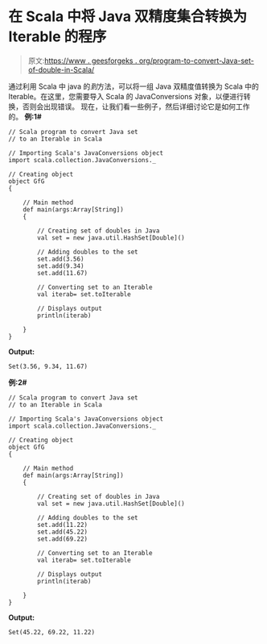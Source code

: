 # 在 Scala 中将 Java 双精度集合转换为 Iterable 的程序

> 原文:[https://www . geesforgeks . org/program-to-convert-Java-set-of-double-in-Scala/](https://www.geeksforgeeks.org/program-to-convert-java-set-of-doubles-to-an-iterable-in-scala/)

通过利用 Scala 中 java 的*到*方法，可以将一组 Java 双精度值转换为 Scala 中的 Iterable。在这里，您需要导入 Scala 的 JavaConversions 对象，以便进行转换，否则会出现错误。
现在，让我们看一些例子，然后详细讨论它是如何工作的。
**例:1#**

```
// Scala program to convert Java set
// to an Iterable in Scala

// Importing Scala's JavaConversions object
import scala.collection.JavaConversions._

// Creating object
object GfG
{ 

    // Main method
    def main(args:Array[String])
    {

        // Creating set of doubles in Java
        val set = new java.util.HashSet[Double]()

        // Adding doubles to the set
        set.add(3.56)
        set.add(9.34)
        set.add(11.67)

        // Converting set to an Iterable
        val iterab= set.toIterable

        // Displays output
        println(iterab)

    }
}
```

**Output:**

```
Set(3.56, 9.34, 11.67)

```

**例:2#**

```
// Scala program to convert Java set
// to an Iterable in Scala

// Importing Scala's JavaConversions object
import scala.collection.JavaConversions._

// Creating object
object GfG
{ 

    // Main method
    def main(args:Array[String])
    {

        // Creating set of doubles in Java
        val set = new java.util.HashSet[Double]()

        // Adding doubles to the set
        set.add(11.22)
        set.add(45.22)
        set.add(69.22)

        // Converting set to an Iterable
        val iterab= set.toIterable

        // Displays output
        println(iterab)

    }
}
```

**Output:**

```
Set(45.22, 69.22, 11.22)

```